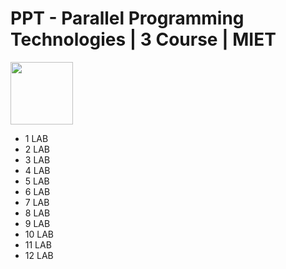 # PPT - Parallel Programming Technologies | 3 Course | MIET
<img src="https://img.shields.io/badge/C%2B%2B-00599C?style=for-the-badge&logo=c%2B%2B&logoColor=white" width="100"/>

- 1 LAB
- 2 LAB
- 3 LAB
- 4 LAB
- 5 LAB
- 6 LAB
- 7 LAB
- 8 LAB
- 9 LAB
- 10 LAB
- 11 LAB
- 12 LAB
